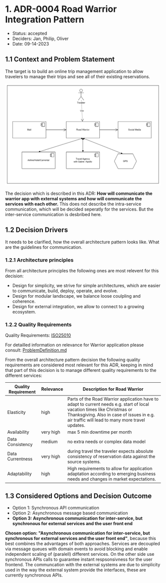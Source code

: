# 1. ADR-0004 Road Warrior Integration Pattern 
<!-- Architecture Decision Record for relevant/important architecture or design decisions with product, cross product or platforms. The general purpose is to make the problem statement, conflicting requirements and analyzed solutions explicit. Use for important decisions and focus on essential information and diagramming. -->

* Status: accepted <!-- mandatory -->
* Deciders: Jan, Philip, Oliver <!-- mandatory -->
* Date: 09-14-2023 <!-- mandatory -->

## 1.1 Context and Problem Statement

The target is to build an online trip management application to allow travelers to manage their trips and see all of their existing reservations.

![Context View of RoadWarrior](/01%20ProblemDefintion/SystemContextView.png)

The decision which is described in this ADR: **How will communicate the warrior app with external systems and how will communicate the services with each other.** This does not describe the intra-service communication, which will be decided seperatly for the services. But the inter-service communication is desbribed here. 

## 1.2 Decision Drivers

It needs to be clarified, how the overall architecture pattern looks like. What are the guidelines for communication.

### 1.2.1 Architecture principles
From all architecture principles the following ones are most relevent for this decision:
* Design for simplicity, we strive for simple architectures, which are easier to communicate, build, deploy, operate, and evolve.
* Design for modular landscape, we balance loose coulpling and coherence.
* Design for external integration, we allow to connect to a growing ecosystem.


### 1.2.2 Quality Requirements
Quality Requirements: [ISO25010](https://iso25000.com/index.php/en/iso-25000-standards/iso-25010)

For detailled information on relevance for Warrior application please consult: [ProblemDefinition.md](/01%20ProblemDefintion/ProblemDefinition.md)

From the overall architecture pattern decision the following quality requirements are considered most relevant for this ADR, keeping in mind that part of this decision is to manage different quality requirements to the different services:


| Quality Requirement | Relevance | Description for Road Warrior |
| --- | --- | --- |
| Elasticity | high | Parts of the Road Warrior application have to adapt to current needs e.g. start of local vacation times like Christmas or Thanksgiving. Also in case of issues in e.g. air traffic will lead to many more travel updates. |
| Availability | very high | max 5 min downtime per month|
| Data Consistency | medium | no extra needs or complex data model |
| Data Currentness | very high | during travel the traveler expects absolute consistency of reservation data against the source systems. |
| Adaptability | high | High requirements to allow for application adaptation according to emerging business needs and changes in market expectations.|


## 1.3 Considered Options and Decision Outcome

* Option 1: Synchronous API communication
* Option 2: Asynchronous message based communication
* **Option 3: Asynchronous communication for inter-service, but synchronous for external services and the user front end**

**Chosen option: "Asynchronous communication for inter-service, but synchronous for external services and the user front end"**, because this best combines the advantages of both approaches. Services are decoupled via message queues with domain events to avoid blocking and enable independent scaling of (paralell) different services. On the other side use synchronous APIs calls to guarantee instant respsonsivness for the user frontend. The communcation with the external systems are due to simplicity used in the way the external system provide the interfaces, these are currently synchronous APIs.
